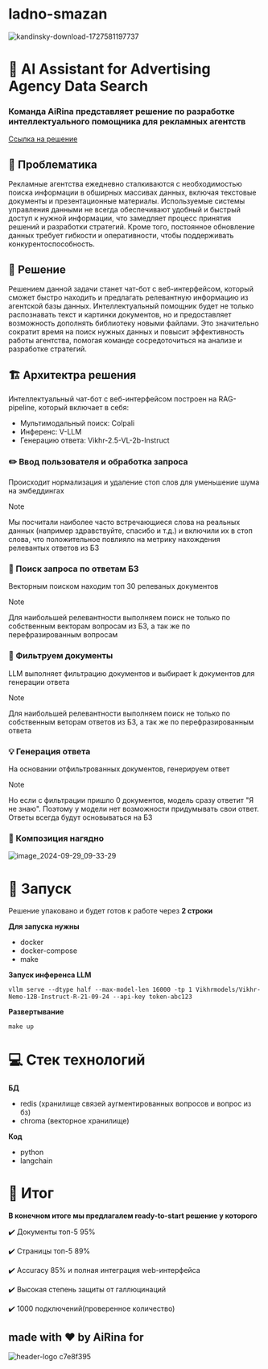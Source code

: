 # ladno-smazan

![kandinsky-download-1727581197737](https://www.google.com/url?sa=i&url=https%3A%2F%2Fswedbyte.ru%2F4-tipa-chat-botov%2F&psig=AOvVaw0XMOgG4iM2VDd7_1z4GEBe&ust=1731295846051000&source=images&cd=vfe&opi=89978449&ved=0CBQQjRxqFwoTCIi7teLp0IkDFQAAAAAdAAAAABAE)

 # :robot: AI Assistant for Advertising Agency Data Search 

### Команда AiRina представляет решение по разработке интеллектуального помощника для рекламных агентств
[Ссылка на решение](https://t.me/airina_rutube_bot)


## :exploding_head: Проблематика

Рекламные агентства ежедневно сталкиваются с необходимостью поиска информации в обширных массивах данных, включая текстовые документы и презентационные материалы. Используемые системы управления данными не всегда обеспечивают удобный и быстрый доступ к нужной информации, что замедляет процесс принятия решений и разработки стратегий. Кроме того, постоянное обновление данных требует гибкости и оперативности, чтобы поддерживать конкурентоспособность.

## :hugs: Решение

Решением данной задачи станет чат-бот с веб-интерфейсом, который сможет быстро находить и предлагать релевантную информацию из агентской базы данных. Интеллектуальный помощник будет не только распознавать текст и картинки документов, но и предоставляет возможность дополнять библиотеку новыми файлами. Это значительно сократит время на поиск нужных данных и повысит эффективность работы агентства, помогая команде сосредоточиться на анализе и разработке стратегий.


## :building_construction: Архитектра решения

Интеллектуальный чат-бот с веб-интерфейсом построен на RAG-pipeline, который включает в себя:
- Мультимодальный поиск: Colpali
- Инференс: V-LLM
- Генерацию ответа: Vikhr-2.5-VL-2b-Instruct

### :pencil2: Ввод пользователя и oбработка запроса

Происходит нормализация и удаление стоп слов для уменьшение шума на эмбеддингах

> [!Note] 
> Мы посчитали наиболее часто встречающиеся слова на реальных данных (например здравствуйте, спасибо и т.д.)
> и включили их в стоп слова, что положительное повлияло на метрику нахождения релевантых ответов из БЗ

### :mag_right: Поиск запроса по ответам БЗ

Векторным поиском находим топ 30 релеваных документов 

> [!Note]
> Для наибольшей релевантности выполняем поиск не только по собственным векторам вопросам из БЗ, а так же по перефразированным вопросам
>

### :bookmark_tabs: Фильтруем документы

LLM выполняет фильтрацию документов и выбирает k документов для генерации ответа

>[!Note]
>Для наибольшей релевантности выполняем поиск не только по собственным веторам ответов из БЗ, а так же по перефразированным ответа
>

### :bulb: Генерация ответа

На основании отфильтрованных документов, генерируем ответ
> [!Note]
> Но если с фильтрации пришло 0 документов, модель сразу ответит "Я не знаю". Поэтому у модели нет возможности
> придумывать свои ответ. Ответы всегда будут основываться на БЗ
>

### :bricks: Композиция нагядно
![image_2024-09-29_09-33-29](https://github.com/user-attachments/assets/fffde057-0426-4375-b064-49e51a0ffde0)

 # :rocket: Запуск
Решение упаковано и будет готов к работе через **2 строки**

 **Для запуска нужны**
 - docker
 - docker-compose
 - make

**Запуск инференса LLM**
```
vllm serve --dtype half --max-model-len 16000 -tp 1 Vikhrmodels/Vikhr-Nemo-12B-Instruct-R-21-09-24 --api-key token-abc123
```
   
**Развертывание**
```
make up
```

 # :computer: Стек технологий
**БД**
- redis (хранилище связей аугментированных вопросов и вопрос из бз)
- chroma (векторное хранилище)

**Код**
- python
- langchain

# :checkered_flag: Итог
**В конечном итоге мы предлагалем ready-to-start решение у которого**

:heavy_check_mark: Документы топ-5 95%

:heavy_check_mark: Страницы топ-5 89%

:heavy_check_mark: Accuracy 85% и полная интеграция web-интерфейса

:heavy_check_mark: Высокая степень защиты от галлюцинаций

:heavy_check_mark: 1000 подключений(проверенное количество)


## made with ♥️ by AiRina for 
![header-logo c7e8f395](https://github.com/user-attachments/assets/8a56ca15-e17a-4ab6-b864-017fce804610)




